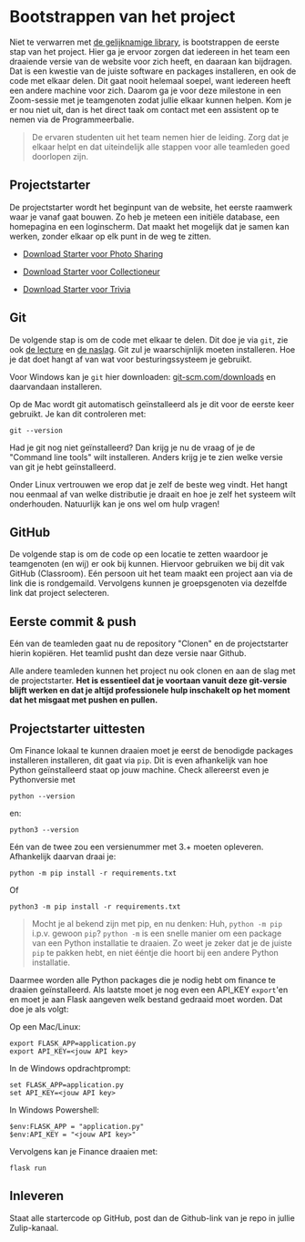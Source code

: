 # Bootstrappen van het project

Niet te verwarren met [de gelijknamige library](https://getbootstrap.com/), is bootstrappen de eerste stap van het project. Hier ga je ervoor zorgen dat iedereen in het team een draaiende versie van de website voor zich heeft, en daaraan kan bijdragen. Dat is een kwestie van de juiste software en packages installeren, en ook de code met elkaar delen. Dit gaat nooit helemaal soepel, want iedereen heeft een andere machine voor zich. Daarom ga je voor deze milestone in een Zoom-sessie met je teamgenoten zodat jullie elkaar kunnen helpen. Kom je er nou niet uit, dan is het direct taak om contact met een assistent op te nemen via de Programmeerbalie.

> De ervaren studenten uit het team nemen hier de leiding. Zorg dat je elkaar helpt en dat uiteindelijk alle stappen voor alle teamleden goed doorlopen zijn. 

## Projectstarter

De projectstarter wordt het beginpunt van de website, het eerste raamwerk waar je vanaf gaat bouwen. Zo heb je meteen een initiële database, een homepagina en een loginscherm. Dat maakt het mogelijk dat je samen kan werken, zonder elkaar op elk punt in de weg te zitten.

- [Download Starter voor Photo Sharing](https://github.com/minprog/webprogrammeren/raw/2021/templates/photo_sharing.zip)

- [Download Starter voor Collectioneur](https://github.com/minprog/webprogrammeren/raw/2021/templates/collectioneur.zip)

- [Download Starter voor Trivia](https://github.com/minprog/webprogrammeren/raw/2021/templates/trivia.zip)


## Git

De volgende stap is om de code met elkaar te delen. Dit doe je via `git`, zie ook [de lecture](/lectures/git) en [de naslag](/naslag/git). Git zul je waarschijnlijk moeten installeren. Hoe je dat doet hangt af van wat voor besturingssysteem je gebruikt.

Voor Windows kan je `git` hier downloaden: [git-scm.com/downloads](https://git-scm.com/downloads) en daarvandaan installeren.

Op de Mac wordt git automatisch geïnstalleerd als je dit voor de eerste keer gebruikt. Je kan dit controleren met:

    git --version

Had je git nog niet geïnstalleerd? Dan krijg je nu de vraag of je de "Command line tools" wilt installeren. Anders krijg je te zien welke versie van git je hebt geïnstalleerd.

Onder Linux vertrouwen we erop dat je zelf de beste weg vindt. Het hangt nou eenmaal af van welke distributie je draait en hoe je zelf het systeem wilt onderhouden. Natuurlijk kan je ons wel om hulp vragen!


## GitHub

De volgende stap is om de code op een locatie te zetten waardoor je teamgenoten (en wij) er ook bij kunnen. Hiervoor gebruiken we bij dit vak GitHub (Classroom). Eén persoon uit het team maakt een project aan via de link die is rondgemaild. Vervolgens kunnen je groepsgenoten via dezelfde link dat project selecteren.


## Eerste commit & push

Eén van de teamleden gaat nu de repository "Clonen" en de projectstarter hierin kopiëren. Het teamlid pusht dan deze versie naar Github.

Alle andere teamleden kunnen het project nu ook clonen en aan de slag met de projectstarter. **Het is essentieel dat je voortaan vanuit deze git-versie blijft werken en dat je altijd professionele hulp inschakelt op het moment dat het misgaat met pushen en pullen.** 


## Projectstarter uittesten

Om Finance lokaal te kunnen draaien moet je eerst de benodigde packages installeren installeren, dit gaat via `pip`. Dit is even afhankelijk van hoe Python geïnstalleerd staat op jouw machine. Check allereerst even je Pythonversie met

    python --version

en:

    python3 --version

Eén van de twee zou een versienummer met 3.+ moeten opleveren. Afhankelijk daarvan draai je:

    python -m pip install -r requirements.txt

Of

    python3 -m pip install -r requirements.txt

> Mocht je al bekend zijn met pip, en nu denken: Huh, `python -m pip` i.p.v. gewoon `pip`? `python -m` is een snelle manier om een package van een Python installatie te draaien. Zo weet je zeker dat je de juiste `pip` te pakken hebt, en niet ééntje die hoort bij een andere Python installatie.

Daarmee worden alle Python packages die je nodig hebt om finance te draaien geïnstalleerd. Als laatste moet je nog even een API_KEY `export`'en en moet je aan Flask aangeven welk bestand gedraaid moet worden. Dat doe je als volgt:

Op een Mac/Linux:

    export FLASK_APP=application.py
    export API_KEY=<jouw API key>
        
In de Windows opdrachtprompt:

    set FLASK_APP=application.py
    set API_KEY=<jouw API key>
        
In Windows Powershell:

    $env:FLASK_APP = "application.py"
    $env:API_KEY = "<jouw API key>"

Vervolgens kan je Finance draaien met:

    flask run


## Inleveren

Staat alle startercode op GitHub, post dan de Github-link van je repo in jullie Zulip-kanaal.

